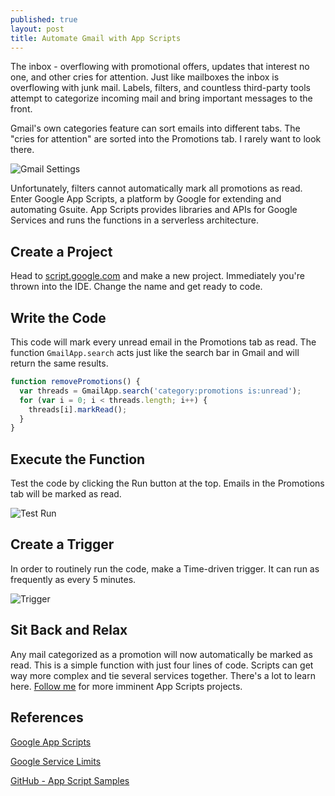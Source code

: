```yaml
---
published: true
layout: post
title: Automate Gmail with App Scripts
---
```


The inbox - overflowing with promotional offers, updates that interest no one, and other cries for attention. Just like mailboxes the inbox is overflowing with junk mail. Labels, filters, and countless third-party tools attempt to categorize incoming mail and bring important messages to the front.

Gmail's own categories feature can sort emails into different tabs. The "cries for attention" are sorted into the Promotions tab. I rarely want to look there.

![Gmail Settings]({{site.baseurl}}/images/AppScripts-Promotions/settings.png)

Unfortunately, filters cannot automatically mark all promotions as read. Enter Google App Scripts, a platform by Google for extending and automating Gsuite. App Scripts provides libraries and APIs for Google Services and runs the functions in a serverless architecture.

## Create a Project

Head to [script.google.com](https://script.google.com) and make a new project. Immediately you're thrown into the IDE. Change the name and get ready to code.

## Write the Code

This code will mark every unread email in the Promotions tab as read. The function `GmailApp.search` acts just like the search bar in Gmail and will return the same results.

```jsx
function removePromotions() {
  var threads = GmailApp.search('category:promotions is:unread');
  for (var i = 0; i < threads.length; i++) {  
    threads[i].markRead(); 
  }
}
```

## Execute the Function

Test the code by clicking the Run button at the top. Emails in the Promotions tab will be marked as read.

![Test Run]({{site.baseurl}}/images/AppScripts-Promotions/run.png)

## Create a Trigger

In order to routinely run the code, make a Time-driven trigger. It can run as frequently as every 5 minutes.

![Trigger]({{site.baseurl}}/images/AppScripts-Promotions/trigger.png)

## Sit Back and Relax

Any mail categorized as a promotion will now automatically be marked as read. This is a simple function with just four lines of code. Scripts can get way more complex and tie several services together. There's a lot to learn here. [Follow me](https://twitter.com/scriptingislife) for more imminent App Scripts projects.

## References

[Google App Scripts](https://script.google.com/home)

[Google Service Limits](https://developers.google.com/apps-script/guides/services/quotas)

[GitHub - App Script Samples](https://github.com/googleworkspace/apps-script-samples)